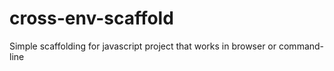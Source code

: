 cross-env-scaffold
==================

Simple scaffolding for javascript project that works in browser or command-line